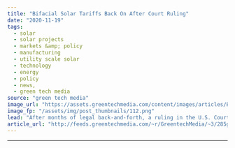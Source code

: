 ```yaml
---
title: "Bifacial Solar Tariffs Back On After Court Ruling"
date: "2020-11-19"
tags: 
  - solar
  - solar projects
  - markets &amp; policy
  - manufacturing
  - utility scale solar
  - technology
  - energy
  - policy
  - news,
  - green tech media
source: "green tech media"
image_url: "https://assets.greentechmedia.com/content/images/articles/Bifacial_Solar_Modules_Chile_XL.jpg"
image_fp: "/assets/img/post_thumbnails/112.png"
lead: "After months of legal back-and-forth, a ruling in the U.S. Court of International Trade has reinstated tariffs on two-sided solar panels, giving the Trump administration a victory in its waning days. Despite numerous attempts by the Trump administrat ..."
article_url: "http://feeds.greentechmedia.com/~r/GreentechMedia/~3/285gIAomZak/bifacial-tariffs-back-on-after-court-ruling"
---
```


---
